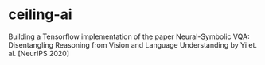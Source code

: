 # ceiling-ai

Building a Tensorflow implementation of the paper Neural-Symbolic VQA: Disentangling Reasoning from Vision and Language Understanding by Yi et. al. [NeurIPS 2020]
